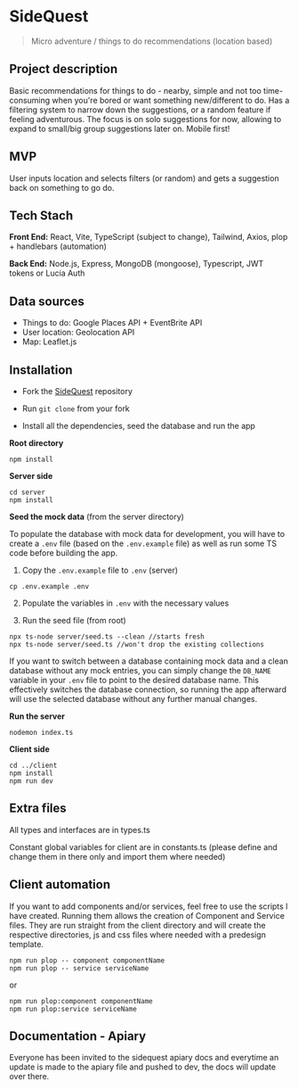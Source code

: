 # SideQuest
> Micro adventure / things to do recommendations (location based)

## Project description
Basic recommendations for things to do - nearby, simple and not too time-consuming when you're bored or want something new/different to do. Has a filtering system to narrow down the suggestions, or a random feature if feeling adventurous. The focus is on solo suggestions for now, allowing to expand to small/big group suggestions later on. Mobile first!

## MVP
User inputs location and selects filters (or random) and gets a suggestion back on something to go do.

## Tech Stach
**Front End:** React, Vite, TypeScript (subject to change), Tailwind, Axios, plop + handlebars (automation)

**Back End:** Node.js, Express, MongoDB (mongoose), Typescript, JWT tokens or Lucia Auth

## Data sources
- Things to do: Google Places API + EventBrite API
- User location: Geolocation API
- Map: Leaflet.js


## Installation
- Fork the [SideQuest](https://github.com/luanadefourny/sidequest) repository

- Run `git clone` from your fork

- Install all the dependencies, seed the database and run the app

**Root directory**

```
npm install
```
**Server side**
```
cd server
npm install
```
**Seed the mock data** (from the server directory)


To populate the database with mock data for development, you will have to create a `.env` file (based on the `.env.example` file) as well as run some TS code before building the app.

1. Copy the `.env.example` file to `.env` (server)
```
cp .env.example .env
```
2. Populate the variables in `.env` with the necessary values

3. Run the seed file (from root)
```
npx ts-node server/seed.ts --clean //starts fresh
npx ts-node server/seed.ts //won't drop the existing collections
```

If you want to switch between a database containing mock data and a clean database without any mock entries, you can simply change the `DB_NAME` variable in your `.env` file to point to the desired database name. This effectively switches the database connection, so running the app afterward will use the selected database without any further manual changes.
</file>

**Run the server**
```
nodemon index.ts
```
**Client side**
```
cd ../client
npm install
npm run dev
```

## Extra files
All types and interfaces are in types.ts

Constant global variables for client are in constants.ts (please define and change them in there only and import them where needed)

## Client automation
If you want to add components and/or services, feel free to use the scripts I have created. Running them allows the creation of Component and Service files. They are run straight from the client directory and will create the respective directories, js and css files where needed with a predesign template.
```
npm run plop -- component componentName
npm run plop -- service serviceName
```

or

```
npm run plop:component componentName
npm run plop:service serviceName
```

## Documentation - Apiary
Everyone has been invited to the sidequest apiary docs and everytime an update is made to the apiary file and pushed to dev, the docs will update over there.
